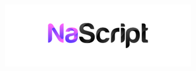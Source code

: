<p align="left">
    <img src="https://github.com/Mentors4EDU/NaScript/blob/main/assets/Banner_1500_500.png" width="700" alt="banner">
  </a>
</p>
